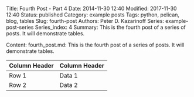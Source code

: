 Title: Fourth Post - Part 4
Date: 2014-11-30 12:40
Modified: 2017-11-30 12:40
Status: published
Category: example posts
Tags: python, pelican, blog, tables
Slug: fourth-post
Authors: Peter D. Kazarinoff
Series: example-post-series
Series_index: 4
Summary: This is the fourth post of a series of posts. It will demonstrate tables.

Content: fourth_post.md: This is the fourth post of a series of posts. It will demonstrate tables.

| Column Header | Column Header |
| --- | ---| 
| Row 1 | Data 1 |
| Row 2 | Data 2 |